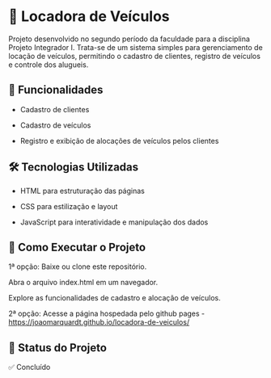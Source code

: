 # 🚗 Locadora de Veículos

Projeto desenvolvido no segundo período da faculdade para a disciplina Projeto Integrador I. Trata-se de um sistema simples para gerenciamento de locação de veículos, permitindo o cadastro de clientes, registro de veículos e controle dos alugueis.

## 📌 Funcionalidades

* Cadastro de clientes

* Cadastro de veículos

* Registro e exibição de alocações de veículos pelos clientes



## 🛠️ Tecnologias Utilizadas

* HTML para estruturação das páginas

* CSS para estilização e layout

* JavaScript para interatividade e manipulação dos dados



## 🚀 Como Executar o Projeto

1ª opção: Baixe ou clone este repositório.

Abra o arquivo index.html em um navegador.

Explore as funcionalidades de cadastro e alocação de veículos.

2ª opção: Acesse a página hospedada pelo github pages - https://joaomarquardt.github.io/locadora-de-veiculos/

## 📌 Status do Projeto

✅ Concluído
